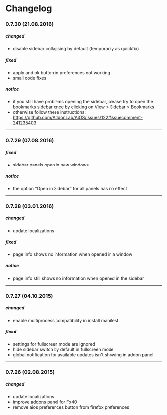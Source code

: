 
# Changelog

### 0.7.30 (21.08.2016)

##### changed
* disable sidebar collapsing by default (temporarily as quickfix)

##### fixed
* apply and ok button in preferences not working
* small code fixes

##### notice
* if you still have problems opening the sidebar, please try to open the bookmarks sidebar once by clicking on View > Sidebar > Bookmarks
* otherwise follow these instructions: https://github.com/AddonLab/AiOS/issues/122#issuecomment-241235403

---

### 0.7.29 (07.08.2016)

##### fixed
* sidebar panels open in new windows

##### notice
* the option “Open in Sidebar” for all panels has no effect

---

### 0.7.28 (03.01.2016)

##### changed
* update localizations

##### fixed
* page info shows no information when opened in a window

##### notice
* page info still shows no information when opened in the sidebar

---

### 0.7.27 (04.10.2015)

##### changed
* enable multiprocess compatibility in install manifest

##### fixed
* settings for fullscreen mode are ignored
* hide sidebar switch by default in fullscreen mode
* global notification for available updates isn't showing in addon panel

---

### 0.7.26 (02.08.2015)

##### changed
* update localizations
* improve addons panel for Fx40
* remove aios preferences button from firefox preferences
